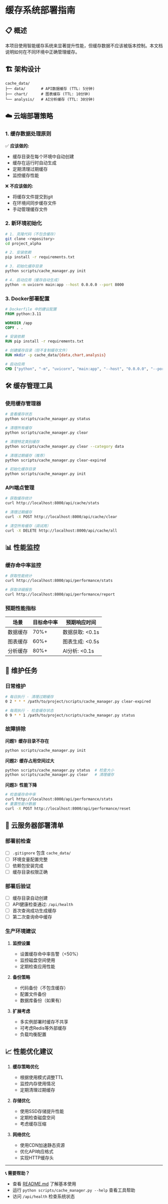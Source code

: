# 缓存系统部署指南

## 📋 概述

本项目使用智能缓存系统来显著提升性能，但缓存数据不应该被版本控制。本文档说明如何在不同环境中正确管理缓存。

## 🏗️ 架构设计

```
cache_data/
├── data/       # API数据缓存 (TTL: 5分钟)
├── chart/      # 图表缓存 (TTL: 10分钟)  
└── analysis/   # AI分析缓存 (TTL: 30分钟)
```

## ☁️ 云端部署策略

### 1. 缓存数据处理原则

✅ **应该做的:**
- 缓存目录在每个环境中自动创建
- 缓存在运行时自动生成
- 定期清理过期缓存
- 监控缓存性能

❌ **不应该做的:**
- 将缓存文件提交到git
- 在环境间同步缓存文件
- 手动管理缓存文件

### 2. 新环境初始化

```bash
# 1. 克隆代码（不包含缓存）
git clone <repository>
cd project_alpha

# 2. 安装依赖
pip install -r requirements.txt

# 3. 初始化缓存目录
python scripts/cache_manager.py init

# 4. 启动应用（缓存自动生成）
python -m uvicorn main:app --host 0.0.0.0 --port 8000
```

### 3. Docker部署配置

```dockerfile
# Dockerfile 中的建议配置
FROM python:3.11

WORKDIR /app
COPY . .

# 安装依赖
RUN pip install -r requirements.txt

# 创建缓存目录（但不复制缓存文件）
RUN mkdir -p cache_data/{data,chart,analysis}

# 启动应用
CMD ["python", "-m", "uvicorn", "main:app", "--host", "0.0.0.0", "--port", "8000"]
```

## 🛠️ 缓存管理工具

### 使用缓存管理器

```bash
# 查看缓存状态
python scripts/cache_manager.py status

# 清理所有缓存
python scripts/cache_manager.py clear

# 清理特定类别缓存
python scripts/cache_manager.py clear --category data

# 清理过期缓存（推荐）
python scripts/cache_manager.py clear-expired

# 初始化缓存目录
python scripts/cache_manager.py init
```

### API端点管理

```bash
# 获取缓存统计
curl http://localhost:8000/api/cache/stats

# 清理过期缓存
curl -X POST http://localhost:8000/api/cache/clear

# 清空所有缓存（调试用）
curl -X DELETE http://localhost:8000/api/cache/all
```

## 📊 性能监控

### 缓存命中率监控

```bash
# 获取性能统计
curl http://localhost:8000/api/performance/stats

# 获取详细报告
curl http://localhost:8000/api/performance/report
```

### 预期性能指标

| 场景 | 目标命中率 | 预期响应时间 |
|------|------------|--------------|
| 数据缓存 | 70%+ | 数据获取: <0.1s |
| 图表缓存 | 60%+ | 图表生成: <0.5s |
| 分析缓存 | 80%+ | AI分析: <0.1s |

## 🔧 维护任务

### 日常维护

```bash
# 每日执行 - 清理过期缓存
0 2 * * * /path/to/project/scripts/cache_manager.py clear-expired

# 每周执行 - 检查缓存状态
0 9 * * 1 /path/to/project/scripts/cache_manager.py status
```

### 故障排除

**问题1: 缓存目录不存在**
```bash
python scripts/cache_manager.py init
```

**问题2: 缓存占用空间过大**
```bash
python scripts/cache_manager.py status  # 检查大小
python scripts/cache_manager.py clear   # 清理缓存
```

**问题3: 性能下降**
```bash
# 检查缓存命中率
curl http://localhost:8000/api/performance/stats
# 重置性能计数器
curl -X POST http://localhost:8000/api/performance/reset
```

## 🚀 云服务器部署清单

### 部署前检查

- [ ] `.gitignore` 包含 `cache_data/`
- [ ] 环境变量配置完整
- [ ] 依赖包安装完成
- [ ] 缓存目录权限正确

### 部署后验证

- [ ] 缓存目录自动创建
- [ ] API健康检查通过: `/api/health`
- [ ] 首次查询成功生成缓存
- [ ] 第二次查询命中缓存

### 生产环境建议

1. **监控设置**
   - 设置缓存命中率告警（<50%）
   - 监控磁盘空间使用
   - 定期检查应用性能

2. **备份策略**
   - 代码备份（不包含缓存）
   - 配置文件备份
   - 数据库备份（如果有）

3. **扩展考虑**
   - 多实例部署时缓存不共享
   - 可考虑Redis等外部缓存
   - 负载均衡配置

## 📈 性能优化建议

1. **缓存策略优化**
   - 根据使用模式调整TTL
   - 监控内存使用情况
   - 定期清理过期缓存

2. **存储优化**
   - 使用SSD存储提升性能
   - 定期检查磁盘空间
   - 考虑缓存压缩

3. **网络优化**
   - 使用CDN加速静态资源
   - 优化API响应格式
   - 实现HTTP缓存头

---

**📞 需要帮助？**
- 查看 [README.md](README.md) 了解基本使用
- 运行 `python scripts/cache_manager.py --help` 查看工具帮助
- 访问 `/api/health` 检查系统状态 